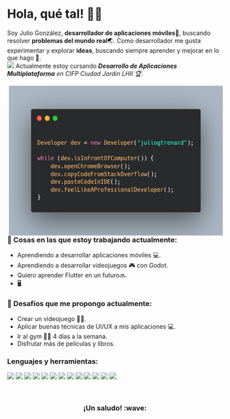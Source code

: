 <!-- Saludo -->
# Hola, qué tal! :wave::smiley:

<!--Introducción -->
Soy Julio González, **desarrollador de aplicaciones móviles**:iphone:, buscando resolver **problemas del mundo real**:earth_asia:. Como desarrollador me gusta experimentar y explorar **ideas**, buscando siempre aprender y mejorar en lo que hago :muscle:.
<br>
<img src="https://media0.giphy.com/media/v1.Y2lkPTc5MGI3NjExbHN5d3l5cWlrZ2FnNTBjd2hjZzM3YmhocmRkaHp4OG92cTRreHBpeCZlcD12MV9pbnRlcm5hbF9naWZfYnlfaWQmY3Q9Zw/c0vY2peUr4QbgDvcmZ/giphy.webp" width="30"> Actualmente estoy cursando <em><b>Desarrollo de Aplicaciones Multiplataforma</b> en CIFP Ciudad Jardin LHII :trophy:.</em>

<!-- IMG -->
<img src="https://github.com/juliogtrenard/juliogtrenard/blob/main/imgdev.png" alt="dev" align="right" width="500" height="350" />

### 💼  Cosas en las que estoy trabajando actualmente: 
* Aprendiendo a desarrollar aplicaciones móviles :computer:.
* Aprendiendo a desarrollar videojuegos :video_game: con Godot.
* Quiero aprender Flutter en un futuro🔜.
* :desktop_computer:

### 🌱 Desafíos que me propongo actualmente:
* Crear un videojuego :man_technologist:.
* Aplicar buenas técnicas de UI/UX a mis aplicaciones :computer:. 
* Ir al gym :weight_lifting_man: 4 días a la semana.
* Disfrutar más de películas y libros.

### Lenguajes y herramientas:

<code><img src="https://cdn.jsdelivr.net/gh/devicons/devicon@latest/icons/java/java-original-wordmark.svg" height="50"/></code>
<code><img src="https://cdn.jsdelivr.net/gh/devicons/devicon@latest/icons/kotlin/kotlin-plain-wordmark.svg" height="50"/></code>
<code><img src="https://cdn.jsdelivr.net/gh/devicons/devicon@latest/icons/unity/unity-original.svg" height="50"/></code>
<code><img src="https://cdn.jsdelivr.net/gh/devicons/devicon@latest/icons/godot/godot-original-wordmark.svg" height="50"/></code>
<code><img src="https://cdn.jsdelivr.net/gh/devicons/devicon@latest/icons/git/git-original.svg" height="50"/></code>
<code><img src="https://cdn.jsdelivr.net/gh/devicons/devicon@latest/icons/html5/html5-plain-wordmark.svg" height="50"/></code>
<code><img src="https://cdn.jsdelivr.net/gh/devicons/devicon@latest/icons/css3/css3-plain-wordmark.svg" height="50"/></code>
<code><img src="https://cdn.jsdelivr.net/gh/devicons/devicon@latest/icons/xml/xml-original.svg" height="50"/></code>
<code><img src="https://cdn.jsdelivr.net/gh/devicons/devicon@latest/icons/intellij/intellij-original.svg" height="50"/></code>
<code><img src="https://cdn.jsdelivr.net/gh/devicons/devicon@latest/icons/vscode/vscode-original.svg" height="50"/></code>
<code><img src="https://cdn.jsdelivr.net/gh/devicons/devicon@latest/icons/eclipse/eclipse-original-wordmark.svg" height="50"/></code>
<code><img src="https://cdn.jsdelivr.net/gh/devicons/devicon@latest/icons/androidstudio/androidstudio-original-wordmark.svg" height="50"/></code>
<code><img src="https://cdn.jsdelivr.net/gh/devicons/devicon@latest/icons/docker/docker-plain-wordmark.svg" height="50"/></code>

<br>

<h3 align="center">¡Un saludo! :wave:</h3>
